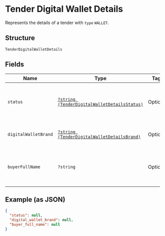 
# Tender Digital Wallet Details

Represents the details of a tender with `type` `WALLET`.

## Structure

`TenderDigitalWalletDetails`

## Fields

| Name | Type | Tags | Description | Getter | Setter |
|  --- | --- | --- | --- | --- | --- |
| `status` | [`?string (TenderDigitalWalletDetailsStatus)`](../../doc/models/tender-digital-wallet-details-status.md) | Optional | Indicates the digital wallet payment's current status. | getStatus(): ?string | setStatus(?string status): void |
| `digitalWalletBrand` | [`?string (TenderDigitalWalletDetailsBrand)`](../../doc/models/tender-digital-wallet-details-brand.md) | Optional | - | getDigitalWalletBrand(): ?string | setDigitalWalletBrand(?string digitalWalletBrand): void |
| `buyerFullName` | `?string` | Optional | The name of the digital wallet user.<br>**Constraints**: *Maximum Length*: `96` | getBuyerFullName(): ?string | setBuyerFullName(?string buyerFullName): void |

## Example (as JSON)

```json
{
  "status": null,
  "digital_wallet_brand": null,
  "buyer_full_name": null
}
```

